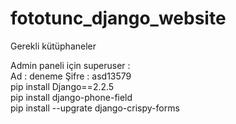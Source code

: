 # fototunc_django_website
Gerekli kütüphaneler

Admin paneli için superuser : <br> Ad : deneme  Şifre : asd13579 <br>
pip install Django==2.2.5 <br>
pip install django-phone-field <br>
pip install --upgrate django-crispy-forms
